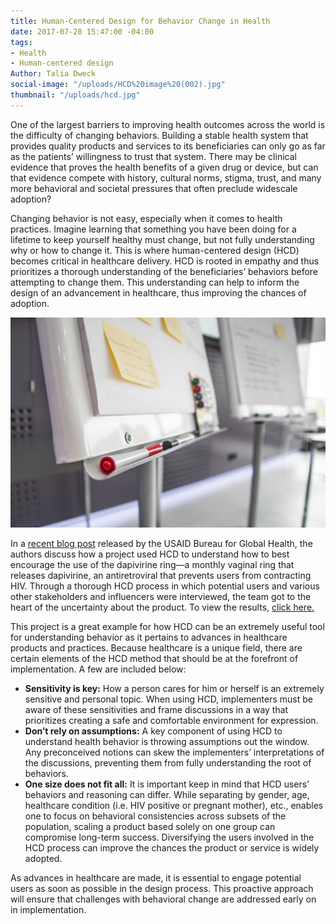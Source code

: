 ```yaml
---
title: Human-Centered Design for Behavior Change in Health
date: 2017-07-28 15:47:00 -04:00
tags:
- Health
- Human-centered design
Author: Talia Dweck
social-image: "/uploads/HCD%20image%20(002).jpg"
thumbnail: "/uploads/hcd.jpg"
---
```


One of the largest barriers to improving health outcomes across the world is the difficulty of changing behaviors. Building a stable health system that provides quality products and services to its beneficiaries can only go as far as the patients’ willingness to trust that system. There may be clinical evidence that proves the health benefits of a given drug or device, but can that evidence compete with history, cultural norms, stigma, trust, and many more behavioral and societal pressures that often preclude widescale adoption?

<!--more-->

Changing behavior is not easy, especially when it comes to health practices. Imagine learning that something you have been doing for a lifetime to keep yourself healthy must change, but not fully understanding why or how to change it. This is where human-centered design (HCD) becomes critical in healthcare delivery. HCD is rooted in empathy and thus prioritizes a thorough understanding of the beneficiaries’ behaviors before attempting to change them. This understanding can help to inform the design of an advancement in healthcare, thus improving the chances of adoption.

![HCD image](/uploads/HCD%20image%20(002).jpg)

In a [recent blog post](https://www.usaid.gov/what-we-do/global-health/hiv-and-aids/information-center/hiv-and-aids-research-corner/human-centered-design-dapivirine) released by the USAID Bureau for Global Health, the authors discuss how a project used HCD to understand how to best encourage the use of the dapivirine ring—a monthly vaginal ring that releases dapivirine, an antiretroviral that prevents users from contracting HIV. Through a thorough HCD process in which potential users and various other stakeholders and influencers were interviewed, the team got to the heart of the uncertainty about the product. To view the results, [click here.](https://www.usaid.gov/what-we-do/global-health/hiv-and-aids/information-center/hiv-and-aids-research-corner/human-centered-design-dapivirine)

This project is a great example for how HCD can be an extremely useful tool for understanding behavior as it pertains to advances in healthcare products and practices. Because healthcare is a unique field, there are certain elements of the HCD method that should be at the forefront of implementation. A few are included below:

* **Sensitivity is key:** How a person cares for him or herself is an extremely sensitive and personal topic. When using HCD, implementers must be aware of these sensitivities and frame discussions in a way that prioritizes creating a safe and comfortable environment for expression.
* **Don’t rely on assumptions:** A key component of using HCD to understand health behavior is throwing assumptions out the window. Any preconceived notions can skew the implementers’ interpretations of the discussions, preventing them from fully understanding the root of behaviors.
* **One size does not fit all:** It is important keep in mind that HCD users’ behaviors and reasoning can differ. While separating by gender, age, healthcare condition (i.e. HIV positive or pregnant mother), etc., enables one to focus on behavioral consistencies across subsets of the population, scaling a product based solely on one group can compromise long-term success. Diversifying the users involved in the HCD process can improve the chances the product or service is widely adopted.

As advances in healthcare are made, it is essential to engage potential users as soon as possible in the design process. This proactive approach will ensure that challenges with behavioral change are addressed early on in implementation.